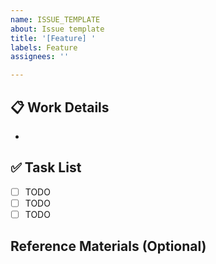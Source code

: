 ```yaml
---
name: ISSUE_TEMPLATE
about: Issue template
title: '[Feature] '
labels: Feature
assignees: ''

---
```


## 📋 Work Details
- 

## ✅ Task List
- [ ] TODO
- [ ] TODO
- [ ] TODO

## Reference Materials (Optional)
